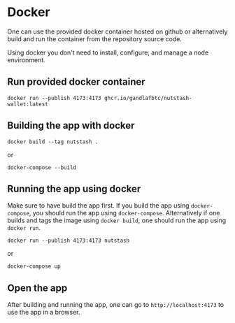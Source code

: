 # Docker

One can use the provided docker container hosted on github or alternatively build and run the container from the repository source code. 

Using docker you don't need to install, configure, and manage a node environment.

## Run provided docker container

```shell
docker run --publish 4173:4173 ghcr.io/gandlafbtc/nutstash-wallet:latest
```

## Building the app with docker

```shell
docker build --tag nutstash .
```

or

```shell
docker-compose --build
```

## Running the app using docker

Make sure to have build the app first. If you build the app using `docker-compose`, you should run the app using `docker-compose`. Alternatively if one builds and tags the image using `docker build`, one should run the app using `docker run`.

```shell
docker run --publish 4173:4173 nutstash
```

or

```shell
docker-compose up
```

## Open the app

After building and running the app, one can go to `http://localhost:4173` to use the app in a browser.
